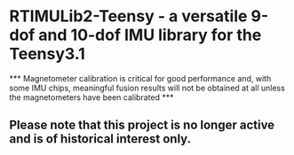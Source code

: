# RTIMULib2-Teensy - a versatile 9-dof and 10-dof IMU library for the Teensy3.1

*** Magnetometer calibration is critical for good performance and, with some IMU chips, meaningful fusion results will not be obtained at all unless the magnetometers have been calibrated ***

## Please note that this project is no longer active and is of historical interest only.


